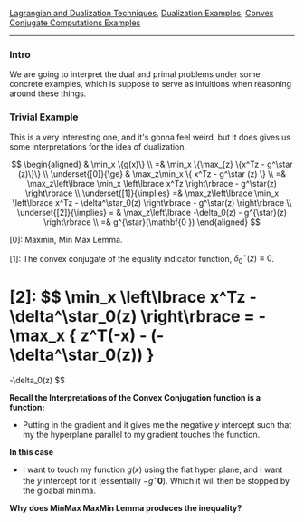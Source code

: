 
[Lagrangian and Dualization Techniques](Lagrangian%20and%20Dualization%20Techniques.md), [Dualization Examples](Dualization%20Examples.md), [Convex Conjugate Computations Examples](../../AMATH%20516%20Numerical%20Optimizations/Duality/Convex%20Conjugate%20Computations%20Examples.md)

--- 

### **Intro**

We are going to interpret the dual and primal problems under some concrete examples, which is suppose to serve as intuitions when reasoning around these things. 

### **Trivial Example**

This is a very interesting one, and it's gonna feel weird, but it does gives us some interpretations for the idea of dualization. 

$$
\begin{aligned}
    & \min_x \{g(x)\}
    \\
    =& \min_x \{\max_{z} \{x^Tz - g^\star (z)\}\}
    \\
    \underset{[0]}{\ge} &
    \max_z\min_x \{
            x^Tz - g^\star (z)
        \}
    \\
    =& 
    \max_z\left\lbrace
        \min_x \left\lbrace
            x^Tz
        \right\rbrace
        -
        g^\star(z)
    \right\rbrace
    \\
    \underset{[1]}{\implies}
    =& 
    \max_z\left\lbrace
        \min_x \left\lbrace
            x^Tz - \delta^\star_0(z)
        \right\rbrace
        -
        g^\star(z)
    \right\rbrace
    \\
    \underset{[2]}{\implies} =
    &
    \max_z\left\lbrace
        -\delta_0(z) - g^{\star}(z)
    \right\rbrace
    \\
    =&  g^{\star}(\mathbf{0 })
\end{aligned}
$$

\[0\]: Maxmin, Min Max Lemma. 

\[1\]: The convex conjugate of the equality indicator function, $\delta_0^\star(z) \equiv 0$.  

\[2\]: 
$$
 \min_x \left\lbrace
    x^Tz - \delta^\star_0(z)
\right\rbrace = 
-\max_x \{
        z^T(-x) - (-\delta^\star_0(z))
    \}
=
-\delta_0(z)
$$

**Recall the Interpretations of the Convex Conjugation function is a function:**

* Putting in the gradient and it gives me the negative $y$ intercept such that my the hyperplane parallel to my gradient touches the function. 

**In this case**

* I want to touch my function $g(x)$ using the flat hyper plane, and I want the $y$ intercept for it (essentially $-g^\star{\mathbf{0}}$). Which it will then be stopped by the gloabal minima. 

**Why does MinMax MaxMin Lemma produces the inequality?** 
